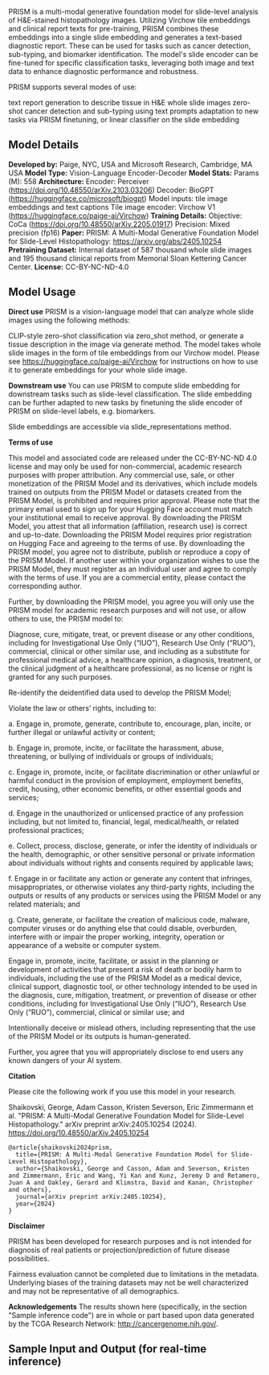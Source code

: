 PRISM is a multi-modal generative foundation model for slide-level analysis of H&E-stained histopathology images. Utilizing Virchow tile embeddings and clinical report texts for pre-training, PRISM combines these embeddings into a single slide embedding and generates a text-based diagnostic report. These can be used for tasks such as cancer detection, sub-typing, and biomarker identification. The model's slide encoder can be fine-tuned for specific classification tasks, leveraging both image and text data to enhance diagnostic performance and robustness.

PRISM supports several modes of use:

text report generation to describe tissue in H&E whole slide images
zero-shot cancer detection and sub-typing using text prompts
adaptation to new tasks via PRISM finetuning, or linear classifier on the slide embedding

## Model Details

**Developed by:** Paige, NYC, USA and Microsoft Research, Cambridge, MA USA
**Model Type:** Vision-Language Encoder-Decoder
**Model Stats:**
    Params (M): 558
**Architecture:** 
    Encoder: Perceiver (https://doi.org/10.48550/arXiv.2103.03206)
    Decoder: BioGPT (https://huggingface.co/microsoft/biogpt)
    Model inputs: tile image embeddings and text captions
    Tile image encoder: Virchow V1 (https://huggingface.co/paige-ai/Virchow)
**Training Details:**
    Objective: CoCa (https://doi.org/10.48550/arXiv.2205.01917)
    Precision: Mixed precision (fp16)
**Paper:**
    PRISM: A Multi-Modal Generative Foundation Model for Slide-Level Histopathology: https://arxiv.org/abs/2405.10254
**Pretraining Dataset:**  Internal dataset of 587 thousand whole slide images and 195 thousand clinical reports from Memorial Sloan Kettering Cancer Center.
**License:** CC-BY-NC-ND-4.0

## Model Usage

**Direct use**
PRISM is a vision-language model that can analyze whole slide images using the following methods:

CLIP-style zero-shot classification via zero_shot method, or
generate a tissue description in the image via generate method.
The model takes whole slide images in the form of tile embeddings from our Virchow model. Please see https://huggingface.co/paige-ai/Virchow for instructions on how to use it to generate embeddings for your whole slide image.

**Downstream use**
You can use PRISM to compute slide embedding for downstream tasks such as slide-level classification. The slide embedding can be further adapted to new tasks by finetuning the slide encoder of PRISM on slide-level labels, e.g. biomarkers.

Slide embeddings are accessible via slide_representations method.

**Terms of use**

This model and associated code are released under the CC-BY-NC-ND 4.0 license and may only be used for non-commercial, academic research purposes with proper attribution. Any commercial use, sale, or other monetization of the PRISM Model and its derivatives, which include models trained on outputs from the PRISM Model or datasets created from the PRISM Model, is prohibited and requires prior approval. Please note that the primary email used to sign up for your Hugging Face account must match your institutional email to receive approval. By downloading the PRISM Model, you attest that all information (affiliation, research use) is correct and up-to-date. Downloading the PRISM Model requires prior registration on Hugging Face and agreeing to the terms of use. By downloading the PRISM model, you agree not to distribute, publish or reproduce a copy of the PRISM Model. If another user within your organization wishes to use the PRISM Model, they must register as an individual user and agree to comply with the terms of use. If you are a commercial entity, please contact the corresponding author.

Further, by downloading the PRISM model, you agree you will only use the PRISM model for academic research purposes and will not use, or allow others to use, the PRISM model to:

Diagnose, cure, mitigate, treat, or prevent disease or any other conditions, including for Investigational Use Only (“IUO”), Research Use Only (“RUO”), commercial, clinical or other similar use, and including as a substitute for professional medical advice, a healthcare opinion, a diagnosis, treatment, or the clinical judgment of a healthcare professional, as no license or right is granted for any such purposes.

Re-identify the deidentified data used to develop the PRISM Model;

Violate the law or others’ rights, including to:

a. Engage in, promote, generate, contribute to, encourage, plan, incite, or further illegal or unlawful activity or content;

b. Engage in, promote, incite, or facilitate the harassment, abuse, threatening, or bullying of individuals or groups of individuals;

c. Engage in, promote, incite, or facilitate discrimination or other unlawful or harmful conduct in the provision of employment, employment benefits, credit, housing, other economic benefits, or other essential goods and services;

d. Engage in the unauthorized or unlicensed practice of any profession including, but not limited to, financial, legal, medical/health, or related professional practices;

e. Collect, process, disclose, generate, or infer the identity of individuals or the health, demographic, or other sensitive personal or private information about individuals without rights and consents required by applicable laws;

f. Engage in or facilitate any action or generate any content that infringes, misappropriates, or otherwise violates any third-party rights, including the outputs or results of any products or services using the PRISM Model or any related materials; and

g. Create, generate, or facilitate the creation of malicious code, malware, computer viruses or do anything else that could disable, overburden, interfere with or impair the proper working, integrity, operation or appearance of a website or computer system.

Engage in, promote, incite, facilitate, or assist in the planning or development of activities that present a risk of death or bodily harm to individuals, including the use of the PRISM Model as a medical device, clinical support, diagnostic tool, or other technology intended to be used in the diagnosis, cure, mitigation, treatment, or prevention of disease or other conditions, including for Investigational Use Only (“IUO”), Research Use Only (“RUO”), commercial, clinical or similar use; and

Intentionally deceive or mislead others, including representing that the use of the PRISM Model or its outputs is human-generated.

Further, you agree that you will appropriately disclose to end users any known dangers of your AI system.

**Citation**

Please cite the following work if you use this model in your research.

Shaikovski, George, Adam Casson, Kristen Severson, Eric Zimmermann et al. "PRISM: A Multi-Modal Generative Foundation Model for Slide-Level Histopathology." arXiv preprint arXiv:2405.10254 (2024). https://doi.org/10.48550/arXiv.2405.10254

```
@article{shaikovski2024prism,
  title={PRISM: A Multi-Modal Generative Foundation Model for Slide-Level Histopathology},
  author={Shaikovski, George and Casson, Adam and Severson, Kristen and Zimmermann, Eric and Wang, Yi Kan and Kunz, Jeremy D and Retamero, Juan A and Oakley, Gerard and Klimstra, David and Kanan, Christopher and others},
  journal={arXiv preprint arXiv:2405.10254},
  year={2024}
}

```
**Disclaimer**

PRISM has been developed for research purposes and is not intended for diagnosis of real patients or projection/prediction of future disease possibilities.

Fairness evaluation cannot be completed due to limitations in the metadata. Underlying biases of the training datasets may not be well characterized and may not be representative of all demographics.

**Acknowledgements**
The results shown here (specifically, in the section "Sample inference code") are in whole or part based upon data generated by the TCGA Research Network: http://cancergenome.nih.gov/.

## Sample Input and Output (for real-time inference)